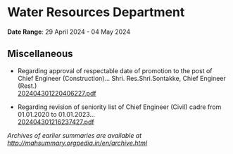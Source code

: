 # Water Resources Department

**Date Range**: 29 April 2024 - 04 May 2024


## Miscellaneous
- Regarding approval of respectable date of promotion to the post of Chief Engineer (Construction)... Shri. Res.Shri.Sontakke, Chief Engineer (Rest.)\
  [202404301220406227.pdf](https://gr.maharashtra.gov.in/Site/Upload/Government%20Resolutions/English/202404301220406227.pdf)

- Regarding revision of seniority list of Chief Engineer (Civil) cadre from 01.01.2020 to 01.01.2023...\
  [202404301216237427.pdf](https://gr.maharashtra.gov.in/Site/Upload/Government%20Resolutions/English/202404301216237427.pdf)


*Archives of earlier summaries are available at http://mahsummary.orgpedia.in/en/archive.html*